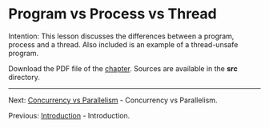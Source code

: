 # Program vs Process vs Thread

Intention: This lesson discusses the differences between a program, process and a thread. 
Also included is an example of a thread-unsafe program.

Download the PDF file of the [chapter](chapter_2.pdf). Sources are available in the <b>src</b> directory. 


<hr>

Next: [Concurrency vs Parallelism](chapter_3.md "Concurrency vs Parallelism") - Concurrency vs Parallelism.

Previous: [Introduction](chapter_1.md "Introduction") - Introduction.